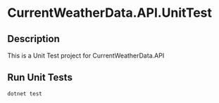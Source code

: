 # CurrentWeatherData.API.UnitTest

## Description
This is a Unit Test project for CurrentWeatherData.API

## Run Unit Tests
```
dotnet test
```
